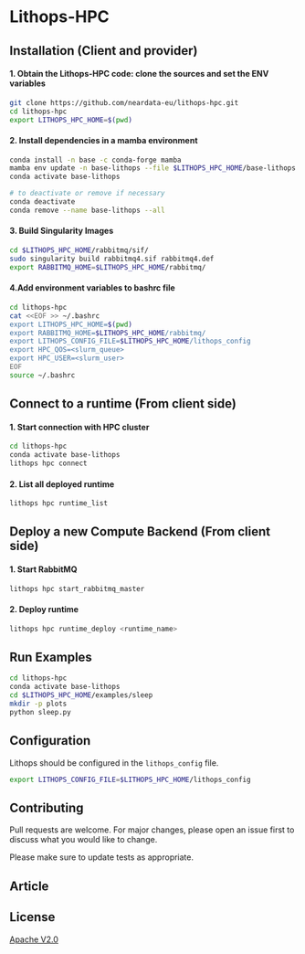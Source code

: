 # Lithops-HPC

## Installation (Client and provider)
#### 1. Obtain the Lithops-HPC code: clone the sources and set the ENV variables
```bash
git clone https://github.com/neardata-eu/lithops-hpc.git
cd lithops-hpc
export LITHOPS_HPC_HOME=$(pwd)
```
#### 2. Install dependencies in a mamba environment
```bash
conda install -n base -c conda-forge mamba
mamba env update -n base-lithops --file $LITHOPS_HPC_HOME/base-lithops.yml
conda activate base-lithops

# to deactivate or remove if necessary
conda deactivate
conda remove --name base-lithops --all
```
#### 3. Build Singularity Images 
```bash
cd $LITHOPS_HPC_HOME/rabbitmq/sif/
sudo singularity build rabbitmq4.sif rabbitmq4.def
export RABBITMQ_HOME=$LITHOPS_HPC_HOME/rabbitmq/
```
#### 4.Add environment variables to bashrc file
```bash
cd lithops-hpc
cat <<EOF >> ~/.bashrc
export LITHOPS_HPC_HOME=$(pwd)
export RABBITMQ_HOME=$LITHOPS_HPC_HOME/rabbitmq/
export LITHOPS_CONFIG_FILE=$LITHOPS_HPC_HOME/lithops_config
export HPC_QOS=<slurm_queue>
export HPC_USER=<slurm_user>
EOF
source ~/.bashrc
```

## Connect to a runtime (From client side)
#### 1. Start connection with HPC cluster
```bash
cd lithops-hpc
conda activate base-lithops
lithops hpc connect
```
#### 2. List all deployed runtime
```bash
lithops hpc runtime_list
```

## Deploy a new Compute Backend (From client side)
#### 1. Start RabbitMQ
```bash
lithops hpc start_rabbitmq_master
```
#### 2. Deploy runtime
```bash
lithops hpc runtime_deploy <runtime_name>
```

## Run Examples
```bash
cd lithops-hpc
conda activate base-lithops
cd $LITHOPS_HPC_HOME/examples/sleep 
mkdir -p plots
python sleep.py
```

## Configuration
Lithops should be configured in the `lithops_config` file.
```bash
export LITHOPS_CONFIG_FILE=$LITHOPS_HPC_HOME/lithops_config
```

## Contributing

Pull requests are welcome. For major changes, please open an issue first
to discuss what you would like to change.

Please make sure to update tests as appropriate.

## Article

## License

[Apache V2.0]( http://www.apache.org/licenses/LICENSE-2.0)
